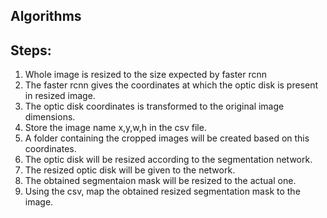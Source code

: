 ## Algorithms



## Steps:
1. Whole image is resized to the size expected by faster rcnn
2. The faster rcnn gives the coordinates at which the optic disk is present in resized image. 
3. The optic disk coordinates is transformed to the original image dimensions.
4. Store the image name x,y,w,h in the csv file. 
5. A folder containing the cropped images will be created based on this coordinates.
6. The optic disk will be resized according to the segmentation network. 
7. The resized optic disk will be given to the network. 
8. The obtained segmentaion mask will be resized to the actual one. 
9. Using the csv, map the obtained resized segmentation mask to the image.